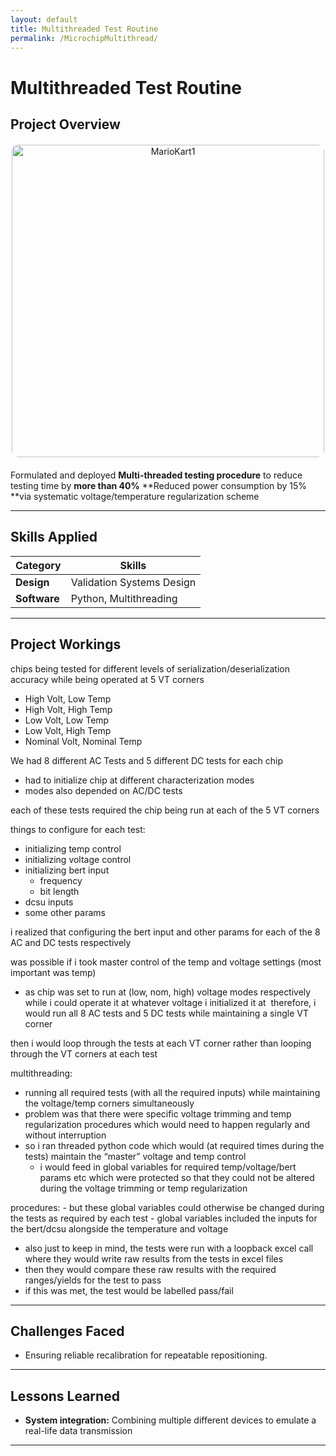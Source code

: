 ```yaml
---
layout: default
title: Multithreaded Test Routine
permalink: /MicrochipMultithread/
---
```


# Multithreaded Test Routine

## Project Overview

<div style="text-align: center; margin: 20px 0;">
    <img src="{{ '/docs/assets/MCLabSetup.png' | relative_url }}" alt="MarioKart1" style="width: 500px; border-radius: 10px;">
</div>


Formulated and deployed **Multi-threaded testing procedure** to reduce testing time by **more than 40%** 
**Reduced power consumption by 15% **via systematic voltage/temperature regularization scheme

---

## Skills Applied

| **Category**    | **Skills**                                                                 |
|------------------|---------------------------------------------------------------------------|
| **Design**       | Validation Systems Design                            |
| **Software**     | Python, Multithreading                                 |

---

## Project Workings
chips being tested for different levels of serialization/deserialization accuracy while being operated at 5 VT corners

- High Volt, Low Temp
- High Volt, High Temp
- Low Volt, Low Temp
- Low Volt, High Temp
- Nominal Volt, Nominal Temp

We had 8 different AC Tests and 5 different DC tests for each chip

- had to initialize chip at different characterization modes
- modes also depended on AC/DC tests

each of these tests required the chip being run at each of the 5 VT corners

things to configure for each test:
- initializing temp control
- initializing voltage control
- initializing bert input
    - frequency
    - bit length
- dcsu inputs
- some other params

i realized that configuring the bert input and other params for each of the 8 AC and DC tests respectively 

was possible if i took master control of the temp and voltage settings (most important was temp)
- as chip was set to run at (low, nom, high) voltage modes respectively while i could operate it at whatever voltage i initialized it at 
therefore, i would run all 8 AC tests and 5 DC tests while maintaining a single VT corner

then i would loop through the tests at each VT corner rather than looping through the VT corners at each test 

multithreading:
- running all required tests (with all the required inputs) while maintaining the voltage/temp corners simultaneously
- problem was that there were specific voltage trimming and temp regularization procedures which would need to happen regularly and without interruption 
- so i ran threaded python code which would (at required times during the tests) maintain the “master” voltage and temp control
    - i would feed in global variables for required temp/voltage/bert params etc which were protected so that they could not be altered during the voltage trimming or temp regularization 

procedures:
    - but these global variables could otherwise be changed during the tests as required by each test
        - global variables included the inputs for the bert/dcsu alongside the temperature and voltage

- also just to keep in mind, the tests were run with a loopback excel call where they would write raw results from the tests in excel files
- then they would compare these raw results with the required ranges/yields for the test to pass
- if this was met, the test would be labelled pass/fail


---

## Challenges Faced
- Ensuring reliable recalibration for repeatable repositioning.

---

## Lessons Learned
- **System integration:** Combining multiple different devices to emulate a real-life data transmission 

---

